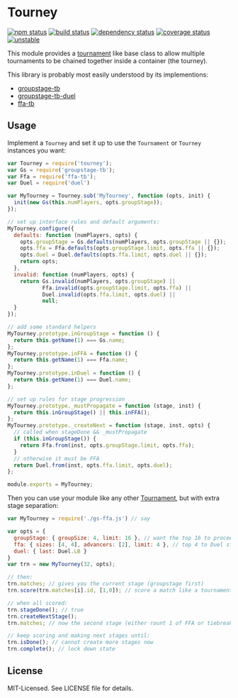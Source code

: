 # Tourney
[![npm status](http://img.shields.io/npm/v/tourney.svg)](https://www.npmjs.org/package/tourney)
[![build status](https://secure.travis-ci.org/clux/tourney.svg)](http://travis-ci.org/clux/tourney)
[![dependency status](https://david-dm.org/clux/tourney.svg)](https://david-dm.org/clux/tourney)
[![coverage status](http://img.shields.io/coveralls/clux/tourney.svg)](https://coveralls.io/r/clux/tourney)
[![unstable](http://img.shields.io/badge/stability-unstable-E5AE13.svg)](http://nodejs.org/api/documentation.html#documentation_stability_index)

This module provides a [tournament](https://npmjs.org/package/tournament) like base class to allow multiple tournaments to be chained together inside a container (the tourney).

This library is probably most easily understood by its implementions:

- [groupstage-tb](https://github.com/clux/groupstage-tb)
- [groupstage-tb-duel](https://github.com/clux/groupstage-tb-duel)
- [ffa-tb](https://github.com/clux/ffa-tb)

## Usage
Implement a `Tourney` and set it up to use the `Tournament` or `Tourney` instances you want:

```js
var Tourney = require('tourney');
var Gs = require('groupstage-tb');
var Ffa = require('ffa-tb');
var Duel = require('duel')

var MyTourney = Tourney.sub('MyTourney', function (opts, init) {
  init(new Gs(this.numPlayers, opts.groupStage));
});

// set up interface rules and default arguments:
MyTourney.configure({
  defaults: function (numPlayers, opts) {
    opts.groupStage = Gs.defaults(numPlayers, opts.groupStage || {});
    opts.ffa = Ffa.defaults(opts.groupStage.limit, opts.ffa || {});
    opts.duel = Duel.defaults(opts.ffa.limit, opts.duel || {});
    return opts;
  },
  invalid: function (numPlayers, opts) {
    return Gs.invalid(numPlayers, opts.groupStage) ||
           Ffa.invalid(opts.groupStage.limit, opts.ffa) ||
           Duel.invalid(opts.ffa.limit, opts.duel) ||
           null;
  }
});

// add some standard helpers
MyTourney.prototype.inGroupStage = function () {
  return this.getName(1) === Gs.name;
};
MyTourney.prototype.inFFA = function () {
  return this.getName(1) === Ffa.name;
};
MyTourney.prototype.inDuel = function () {
  return this.getName(1) === Duel.name;
};

// set up rules for stage progression
MyTourney.prototype._mustPropagate = function (stage, inst) {
  return this.inGroupStage() || this.inFFA();
};
MyTourney.prototype._createNext = function (stage, inst, opts) {
  // called when stageDone && _mustPropagate
  if (this.inGroupStage()) {
    return Ffa.from(inst, opts.groupStage.limit, opts.ffa);
  }
  // otherwise it must be FFA
  return Duel.from(inst, opts.ffa.limit, opts.duel);
};

module.exports = MyTourney;
```

Then you can use your module like any other [Tournament](https://npmjs.org/tournament), but with extra stage separation:

```js
var MyTourney = require('./gs-ffa.js') // say

var opts = {
  groupStage: { groupSize: 4, limit: 16 }, // want the top 16 to proceed to Ffa
  ffa: { sizes: [4, 4], advancers: [2], limit: 4 }, // top 4 to Duel stage
  duel: { last: Duel.LB }
}
var trn = new MyTourney(32, opts);

// then:
trn.matches; // gives you the current stage (groupstage first)
trn.score(trn.matches[i].id, [1,0]); // score a match like a tournament

// when all scored:
trn.stageDone(); // true
trn.createNextStage();
trn.matches; // now the second stage (either rount 1 of FFA or tiebreakers for the groupstage)

// keep scoring and making next stages until:
trn.isDone(); // cannot create more stages now
trn.complete(); // lock down state
```

## License
MIT-Licensed. See LICENSE file for details.
